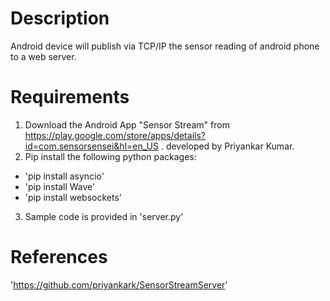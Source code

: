 # Description

Android device will publish via TCP/IP the sensor reading of android phone to a web server.

# Requirements

1. Download the Android App "Sensor Stream" from https://play.google.com/store/apps/details?id=com.sensorsensei&hl=en_US . developed by Priyankar Kumar.
2. Pip install the following python packages:
- 'pip install asyncio'
- 'pip install Wave'
- 'pip install websockets'
3. Sample code is provided in 'server.py'

# References

'https://github.com/priyankark/SensorStreamServer'


